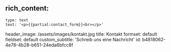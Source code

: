 rich_content:
  -
    type: text
    text: '<p>{{partial:contact_form}}<br></p>'
header_image: /assets/images/kontakt.jpg
title: Kontakt
formset: default
fieldset: default
custom_subtitle: 'Schreib uns eine Nachricht'
id: b4818062-4e78-4b28-b651-24eda6bfcc8f
